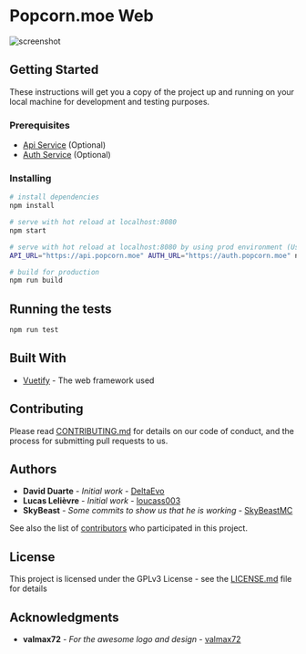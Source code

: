 # Popcorn.moe Web

![screenshot](https://render-tron.appspot.com/screenshot/https://popcorn.moe?width=1280&height=720)

## Getting Started

These instructions will get you a copy of the project up and running on your local machine for development and testing purposes.

### Prerequisites

-  [Api Service](https://github.com/Popcorn-moe/Api) (Optional)
-  [Auth Service](https://github.com/Popcorn-moe/Auth) (Optional)

### Installing

```bash
# install dependencies
npm install

# serve with hot reload at localhost:8080
npm start

# serve with hot reload at localhost:8080 by using prod environment (Use this if you don't installed localy Auth and Api Service)
API_URL="https://api.popcorn.moe" AUTH_URL="https://auth.popcorn.moe" npm start

# build for production
npm run build
```

## Running the tests

```bash
npm run test
```

## Built With

* [Vuetify](https://vuetifyjs.com/) - The web framework used

## Contributing

Please read [CONTRIBUTING.md](https://gist.github.com/PurpleBooth/b24679402957c63ec426) for details on our code of conduct, and the process for submitting pull requests to us.

## Authors

* **David Duarte** - *Initial work* - [DeltaEvo](https://github.com/DeltaEvo)
* **Lucas Lelièvre** - *Initial work* - [loucass003](https://github.com/loucass003)
* **SkyBeast** - *Some commits to show us that he is working* - [SkyBeastMC](https://github.com/SkyBeastMC)

See also the list of [contributors](https://github.com/your/project/contributors) who participated in this project.

## License

This project is licensed under the GPLv3 License - see the [LICENSE.md](LICENSE.md) file for details

## Acknowledgments

* **valmax72** - *For the awesome logo and design* - [valmax72](https://github.com/valmax72) 